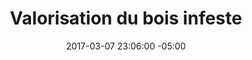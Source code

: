 ---
title: Valorisation du bois infeste
date: 2017-03-07 23:06:00 -05:00
permalink: "valorisation-du-bois-infeste"
parent: municipalites
slider:
- image: "uploads/plateforme-overlay.jpg"
  icone_image: "uploads/v-valorisation.png"
  description: "## **Valorisation du Bois Infesté** \nRéduction des coûts et de la propagation de l’insecte"
sections:
- titre: Présentation
  description: Valeur de mon frêne met à la disposition des municipalités son processus opérationnel qui transforme en toute sécurité l’ensemble des résidus de bois infesté en produits de valeur et permet de réaliser des économies sur les frais d’abattage et de disposition des résidus.
- titre: Le bois des frênes infestés est valorisé en toute sécurité localement et éliminant ainsi tout déplacement des produits contaminés
  benefices_simple:
  - description: Bois des collecte des branches est récupéré  par un programme sur mesure permanent et flexible pour tous les intervenants 
  - description: Le service intégré de valorisation du bois des abattages urbains indique la valeur du bois de chaque arbre avant l’exécution des travaux d’abattage.
  - description: Notre solution intégrée de valorisation coordonne les opérations de logistique et de paiement du bois.
- titre: La solution qui réduit systématiquement coûts de gestion des abattages de déplacement et de disposition et limite les déplacements donne la valeur à tous résidus
  icones:
  - titre: "Commercial"
    image: uploads/v-logs.png"
  - titre: "Énergétique"
    image: uploads/v-logs.png"
  - titre: "Artisanat et autres"
    image: uploads/v-logs.png"
  - titre: "Bio écologique"
    image: uploads/v-logs.png"
- titre: BÉNÉFICES
  benefices_simple:
  - description: Réduction des coûts des travaux d’abattage
  - description: Économie d’échelle dans un processus de préservation
  - description: Amélioration du bilan carbone 
  - description: Ralentissement de la propagation de l’infestation
  - description: Obtention des revenus avec le bois infestés
  - description: Meilleure traçabilité du bois infesté
  - description: Réutilisation sécuritaire du bois infesté suite à la mise en valeur
  - description: Économie sur la facture de disposition des résidus bois
  - description: Réutilisation pour les nouvelles plantations
layout: default
---